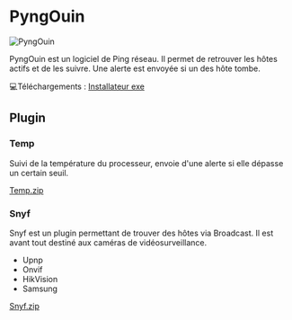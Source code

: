 # PyngOuin

![PyngOuin](https://prog.dynag.co/PyngOuin/logoP50.png "PyngOuin")

PyngOuin est un logiciel de Ping réseau.
Il permet de retrouver les hôtes actifs et de les suivre. Une alerte est envoyée si un des hôte tombe.

:computer:Téléchargements : 
[Installateur exe](https://prog.dynag.co/PyngOuin/PyngOuin%20Setup.exe)


## Plugin
### Temp
Suivi de la température du processeur, envoie d'une alerte si elle dépasse un certain seuil.

[Temp.zip](https://prog.dynag.co/PyngOuin/plugin/Temp.zip)
### Snyf
Snyf est un plugin permettant de trouver des hôtes via Broadcast. Il est avant tout destiné aux caméras de vidéosurveillance.
* Upnp
* Onvif
* HikVision
* Samsung

[Snyf.zip](https://prog.dynag.co/PyngOuin/plugin/Snyf.zip)
